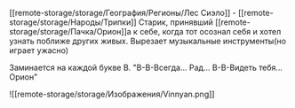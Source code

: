 [[remote-storage/storage/География/Регионы/Лес Сиэло]] - [[remote-storage/storage/Народы/Трипки]]
Старик, принявший [[remote-storage/storage/Пачка/Орион]]а к себе, когда тот осознал себя и хотел узнать поближе других живых. Вырезает музыкальные инструменты(но играет ужасно)

Заминается на каждой букве В.
"В-В-Всегда... Рад... В-В-Видеть тебя... Орион"

![[remote-storage/storage/Изображения/Vinnyan.png]]